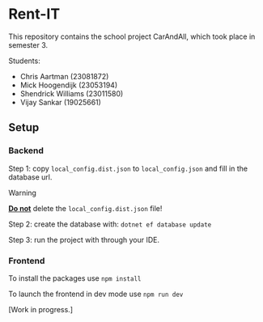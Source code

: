 # Rent-IT
This repository contains the school project CarAndAll, which took place in semester 3.

Students:
- Chris Aartman (23081872)
- Mick Hoogendijk (23053194)
- Shendrick Williams (23011580)
- Vijay Sankar (19025661)

## Setup

### Backend

Step 1: copy `local_config.dist.json` to `local_config.json` and fill in the database url.

> [!WARNING]
> <u>**Do not**</u> delete the `local_config.dist.json` file!

Step 2: create the database with: `dotnet ef database update`

Step 3: run the project with through your IDE.

### Frontend

To install the packages use `npm install`

To launch the frontend in dev mode use `npm run dev`

[Work in progress.]
